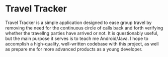 Travel Tracker
=============

Travel Tracker is a simple application designed to ease group travel by removing the need for the continuous circle of calls back and forth verifying
whether the travellng parties have arrived or not. It is questionably useful, but the main purpose it serves is to teach me
Android/Java. I hope to accomplish a high-quality, well-written codebase with this project, as well as prepare me for more advanced products as a young developer.
